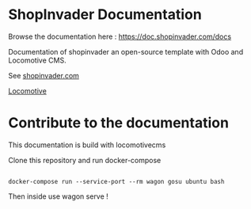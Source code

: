 # ShopInvader Documentation

Browse the documentation here : https://doc.shopinvader.com/docs

Documentation of shopinvader an open-source template with Odoo and Locomotive CMS.

See [shopinvader.com](https://shopinvader.com)

[Locomotive](https://doc.locomotivecms.com/docs)

# Contribute to the documentation

This documentation is build with locomotivecms

Clone this repository and run docker-compose

```

docker-compose run --service-port --rm wagon gosu ubuntu bash

```

Then inside use wagon serve !
